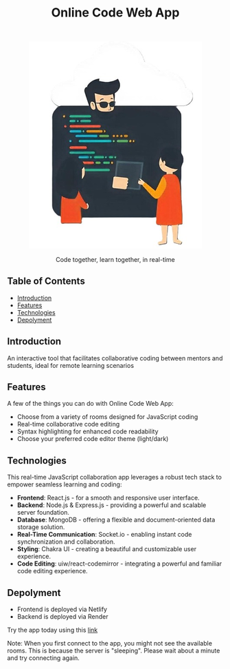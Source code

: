 <h1 align="center"> Online Code Web App </h1> <br>
<p align="center">
  <a>
    <img alt="OnlineCodeWebApp" title="Online Code Web App" src="https://github.com/ApoloAZ/onlinecodewebapp/blob/main/client/public/logo.jpg">
  </a>
</p>

<p align="center">
  Code together, learn together, in real-time
</p>

<!-- START doctoc generated TOC please keep comment here to allow auto update -->
<!-- DON'T EDIT THIS SECTION, INSTEAD RE-RUN doctoc TO UPDATE -->

## Table of Contents

- [Introduction](#introduction)
- [Features](#features)
- [Technologies](#technologies)
- [Depolyment](#depolyment)

## Introduction

An interactive tool that facilitates collaborative coding between mentors and students, ideal for remote learning scenarios

## Features

A few of the things you can do with Online Code Web App:

* Choose from a variety of rooms designed for JavaScript coding
* Real-time collaborative code editing
* Syntax highlighting for enhanced code readability
* Choose your preferred code editor theme (light/dark)

## Technologies

This real-time JavaScript collaboration app leverages a robust tech stack to empower seamless learning and coding:

* **Frontend**: React.js - for a smooth and responsive user interface.
* **Backend**: Node.js & Express.js - providing a powerful and scalable server foundation.
* **Database**: MongoDB - offering a flexible and document-oriented data storage solution.
* **Real-Time Communication**: Socket.io - enabling instant code synchronization and collaboration.
* **Styling**: Chakra UI - creating a beautiful and customizable user experience.
* **Code Editing**: uiw/react-codemirror - integrating a powerful and familiar code editing experience.

## Depolyment
* Frontend is deployed via Netlify
* Backend is deployed via Render
  
Try the app today using this [link](https://onlinecodewebapp.netlify.app/)

Note: When you first connect to the app, you might not see the available rooms. This is because the server is "sleeping". Please wait about a minute and try connecting again.

